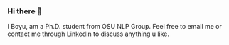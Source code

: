 ### Hi there 👋
I Boyu, am a Ph.D. student from OSU NLP Group. Feel free to email me or contact me through LinkedIn to discuss anything u like.
